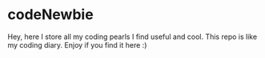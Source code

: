 # codeNewbie
Hey, here I store all my coding pearls I find useful and cool. This repo is like my coding diary. Enjoy if you find it here :)

